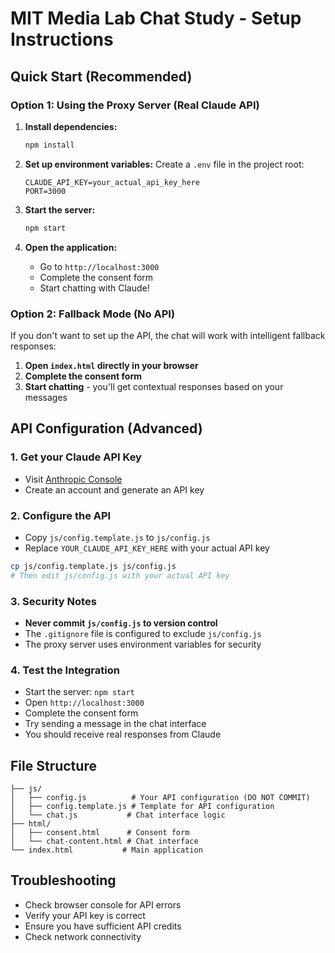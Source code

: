 # MIT Media Lab Chat Study - Setup Instructions

## Quick Start (Recommended)

### Option 1: Using the Proxy Server (Real Claude API)

1. **Install dependencies:**
   ```bash
   npm install
   ```

2. **Set up environment variables:**
   Create a `.env` file in the project root:
   ```
   CLAUDE_API_KEY=your_actual_api_key_here
   PORT=3000
   ```

3. **Start the server:**
   ```bash
   npm start
   ```

4. **Open the application:**
   - Go to `http://localhost:3000`
   - Complete the consent form
   - Start chatting with Claude!

### Option 2: Fallback Mode (No API)

If you don't want to set up the API, the chat will work with intelligent fallback responses:

1. **Open `index.html` directly in your browser**
2. **Complete the consent form**
3. **Start chatting** - you'll get contextual responses based on your messages

## API Configuration (Advanced)

### 1. Get your Claude API Key
- Visit [Anthropic Console](https://console.anthropic.com/)
- Create an account and generate an API key

### 2. Configure the API
- Copy `js/config.template.js` to `js/config.js`
- Replace `YOUR_CLAUDE_API_KEY_HERE` with your actual API key

```bash
cp js/config.template.js js/config.js
# Then edit js/config.js with your actual API key
```

### 3. Security Notes
- **Never commit `js/config.js` to version control**
- The `.gitignore` file is configured to exclude `js/config.js`
- The proxy server uses environment variables for security

### 4. Test the Integration
- Start the server: `npm start`
- Open `http://localhost:3000`
- Complete the consent form
- Try sending a message in the chat interface
- You should receive real responses from Claude

## File Structure
```
├── js/
│   ├── config.js          # Your API configuration (DO NOT COMMIT)
│   ├── config.template.js # Template for API configuration
│   └── chat.js           # Chat interface logic
├── html/
│   ├── consent.html      # Consent form
│   └── chat-content.html # Chat interface
└── index.html           # Main application
```

## Troubleshooting
- Check browser console for API errors
- Verify your API key is correct
- Ensure you have sufficient API credits
- Check network connectivity
